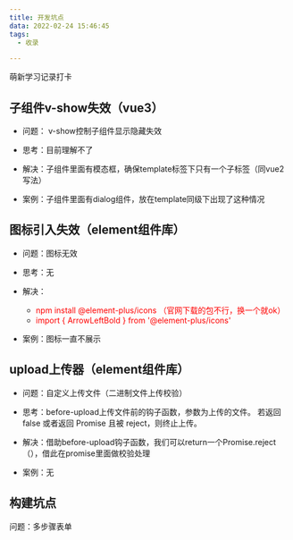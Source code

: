 ```yaml
---
title: 开发坑点
data: 2022-02-24 15:46:45
tags:
  - 收录

---
```




萌新学习记录打卡



<!-- more -->

## 子组件v-show失效（vue3）

- 问题： v-show控制子组件显示隐藏失效

- 思考：目前理解不了

- 解决：子组件里面有模态框，确保template标签下只有一个子标签（同vue2写法）

- 案例：子组件里面有dialog组件，放在template同级下出现了这种情况



## 图标引入失效（element组件库）

- 问题：图标无效

- 思考：无

- 解决： 
    - <font color='red'>npm install @element-plus/icons     （官网下载的包不行，换一个就ok）</font>
    - <font color='red'>import {  ArrowLeftBold  } from '@element-plus/icons'</font>


- 案例：图标一直不展示


## upload上传器（element组件库）

- 问题：自定义上传文件（二进制文件上传校验）

- 思考：before-upload上传文件前的钩子函数，参数为上传的文件。 若返回 false 或者返回 Promise 且被 reject，则终止上传。

- 解决：借助before-upload钩子函数，我们可以return一个Promise.reject（），借此在promise里面做校验处理

- 案例：无


## 构建坑点

问题：多步骤表单



<!-- more -->
